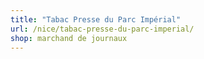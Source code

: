 ```yaml
---
title: "Tabac Presse du Parc Impérial"
url: /nice/tabac-presse-du-parc-imperial/
shop: marchand de journaux
---
```

